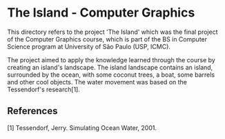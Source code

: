 # The Island - Computer Graphics 
This directory refers to the project 'The Island' which was the final project of the Computer Graphics course, which is part of the BS in Computer Science program at University of São Paulo (USP, ICMC).

The project aimed to apply the knowledge learned through the course by creating an island's landscape.
The island landscape contains an island, surrounded by the ocean, with some coconut trees, a boat, some barrels and other cool objects. The water movement was based on the Tessendorf's research[1].

## References
[1] Tessendorf, Jerry. Simulating Ocean Water, 2001.

